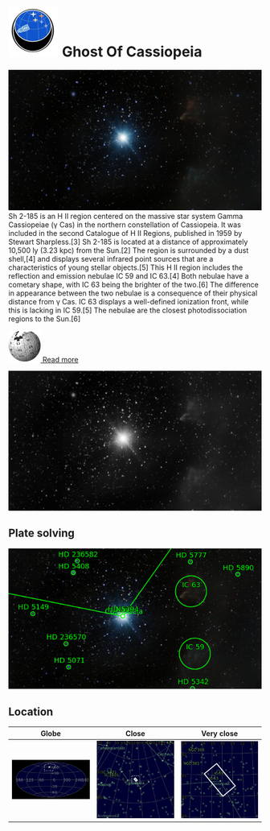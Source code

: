 # ![](../Imaging//Common/pyl-tiny.png) Ghost Of Cassiopeia
![IMG](../Imaging//Original/Ghost_Of_Cassiopeia.jpg)
Sh 2-185 is an H II region centered on the massive star system Gamma Cassiopeiae (γ Cas) in the northern constellation of Cassiopeia. It was included in the second Catalogue of H II Regions, published in 1959 by Stewart Sharpless.[3] Sh 2-185 is located at a distance of approximately 10,500 ly (3.23 kpc) from the Sun.[2] The region is surrounded by a dust shell,[4] and displays several infrared point sources that are a characteristics of young stellar objects.[5] This H II region includes the reflection and emission nebulae IC 59 and IC 63.[4] Both nebulae have a cometary shape, with IC 63 being the brighter of the two.[6] The difference in appearance between the two nebulae is a consequence of their physical distance from γ Cas. IC 63 displays a well-defined ionization front, while this is lacking in IC 59.[5] The nebulae are the closest photodissociation regions to the Sun.[6]

[![](../Imaging/Common/Wikipedia.png) Read more](https://en.wikipedia.org/wiki/Sh_2-185)

![IMG](../Imaging//Grayscale/Ghost_Of_Cassiopeia.jpg)


## Plate solving
![IMG](../Imaging//Annotated/Ghost_Of_Cassiopeia_Annotated.jpg)

## Location 

| Globe | Close | Very close |
| ----- | ----- | ----- |
|![IMG](../Imaging//Annotated/Ghost_Of_Cassiopeia_Globe.jpg) |![IMG](../Imaging//Annotated/Ghost_Of_Cassiopeia_Close.jpg) |![IMG](../Imaging//Annotated/Ghost_Of_Cassiopeia_Closer.jpg) |